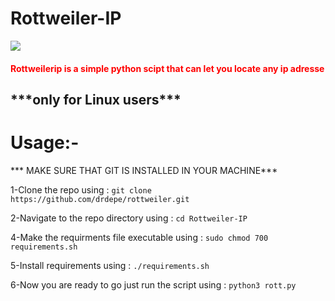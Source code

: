 # Rottweiler-IP
<img src="https://firebasestorage.googleapis.com/v0/b/covdata-9f9db.appspot.com/o/rotweiler.png?alt=media&token=d7d75fca-73af-476e-af09-43523143af6b" >

<h4 style="color:red"> Rottweilerip is a simple python scipt that can let you locate any ip adresse</h4>
 <h2>***only for Linux users***</p>
<h1>Usage:-</h1>
<p><bold>*** MAKE SURE THAT GIT IS INSTALLED IN YOUR MACHINE*** </bold>
<p>1-Clone the repo using : <code>git clone https://github.com/drdepe/rottweiler.git</code></p>
<p>2-Navigate to the repo directory using : <code>cd Rottweiler-IP </code> </p>
<p>4-Make the requirments file executable using : <code>sudo chmod 700 requirements.sh </code></p>
<p>5-Install requirements using : <code>./requirements.sh</code></p>
 <p>6-Now you are ready to go just run the script using : <code>python3 rott.py </code></p>

